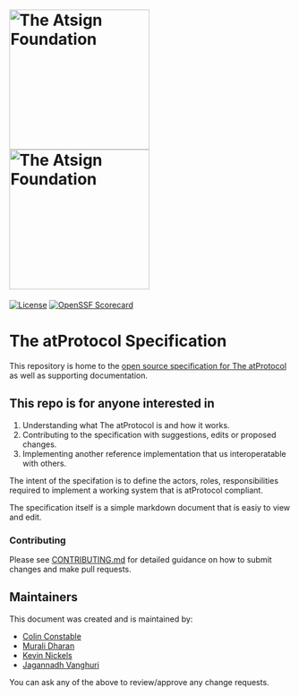 <!-- pyml disable-num-lines 4 md033-->
<h1><a href="https://atsign.com#gh-light-mode-only">
<img width=250px src="https://atsign.com/wp-content/uploads/2022/05/atsign-logo-horizontal-color2022.svg#gh-light-mode-only"
alt="The Atsign Foundation"></a><a href="https://atsign.com#gh-dark-mode-only">
<img width=250px src="https://atsign.com/wp-content/uploads/2023/08/atsign-logo-horizontal-reverse2022-Color.svg#gh-dark-mode-only"
alt="The Atsign Foundation"></a></h1>

[![License](https://img.shields.io/badge/License-BSD_3--Clause-blue.svg)](https://github.com/atsign-foundation/at_protocol/blob/trunk/LICENSE)
[![OpenSSF Scorecard](https://api.securityscorecards.dev/projects/github.com/atsign-foundation/at_protocol/badge)](https://securityscorecards.dev/viewer/?uri=github.com/atsign-foundation/at_protocol&sort_by=check-score&sort_direction=desc)

# The atProtocol Specification

This repository is home to the
[open source specification for The atProtocol](specification/at_protocol_specification.md)
as well as supporting documentation.

## This repo is for anyone interested in

1. Understanding what The atProtocol is and how it works.
2. Contributing to the specification with suggestions, edits or proposed
changes.
3. Implementing another reference implementation that us interoperatable with
others.

The intent of the specifation is to define the actors, roles, responsibilities
required to implement a working system that is atProtocol compliant.

The specification itself is a simple markdown document that is easiy to view
and edit.

### Contributing

Please see [CONTRIBUTING.md](CONTRIBUTING.md) for detailed guidance on how to
submit changes and make pull requests.

## Maintainers

This document was created and is maintained by:
- [Colin Constable](https://github.com/cconstab)
- [Murali Dharan](https://github.com/murali-shris)
- [Kevin Nickels](https://github.com/nickelskevin)
- [Jagannadh Vanghuri](https://github.com/VJag)

You can ask any of the above to review/approve any change requests.

